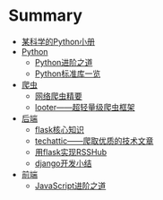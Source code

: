 # Summary

* [某科学的Python小册](README.md)
* [Python]()
  * [Python进阶之道](Python进阶之道.md)
  * [Python标准库一览](Python标准库一览.md)
* [爬虫]()
  * [网络爬虫精要](网络爬虫精要.md)
  * [looter——超轻量级爬虫框架](looter——超轻量级爬虫框架.md)
* [后端]()
  * [flask核心知识](flask核心知识.md)
  * [techattic——爬取优质的技术文章](techattic——爬取优质的技术文章.md)
  * [用flask实现RSSHub](用flask实现RSSHub.md)
  * [django开发小结](django开发小结.md)
* [前端]()
  * [JavaScript进阶之道](JavaScript进阶之道.md)